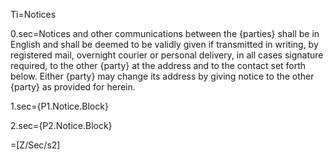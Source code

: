 Ti=Notices

0.sec=Notices and other communications between the {parties} shall be in English and shall be deemed to be validly given if transmitted in writing, by registered mail, overnight courier or personal delivery, in all cases signature required, to the other {party} at the address and to the contact set forth below. Either {party} may change its address by giving notice to the other {party} as provided for herein.

1.sec={P1.Notice.Block}

2.sec={P2.Notice.Block}

=[Z/Sec/s2]
